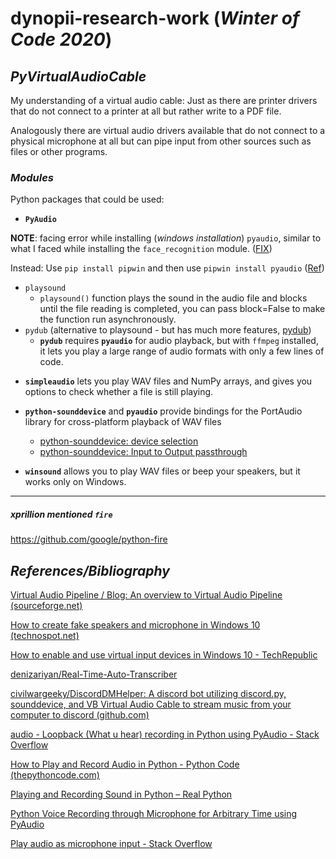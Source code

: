 # dynopii-research-work (*Winter of Code 2020*)

## *PyVirtualAudioCable*

My understanding of a virtual audio cable: Just as there are printer drivers that do not connect to a printer at all but rather write to a PDF file.

Analogously there are virtual audio drivers available that do not connect to a physical microphone at all but can pipe input from other sources such as files or other programs.

### *Modules*

Python packages that could be used:

- **`PyAudio`**

**NOTE**: facing error while installing (*windows installation*) `pyaudio`, similar to what I faced while installing the `face_recognition` module. ([FIX](https://github.com/ageitgey/face_recognition/issues/175))

Instead: Use `pip install pipwin` and then use `pipwin install pyaudio` ([Ref](https://roytuts.com/python-voice-recording-through-microphone-for-arbitrary-time-using-pyaudio/))

- `playsound`
  - `playsound()` function plays the sound in the audio file and blocks until the file reading is completed, you can pass block=False to make the function run asynchronously.
- `pydub` (alternative to playsound - but has much more features, [pydub](https://github.com/jiaaro/pydub))
  - **`pydub`** requires **`pyaudio`** for audio playback, but with `ffmpeg` installed, it lets you play a large range of audio formats with only a few lines of code.

* **`simpleaudio`** lets you play WAV files and NumPy arrays, and gives you options to check whether a file is still playing.
* **`python-sounddevice`** and **`pyaudio`** provide bindings for the PortAudio library for cross-platform playback of WAV files

  * [python-sounddevice: device selection](https://python-sounddevice.readthedocs.io/en/0.3.7/#device-selection)
  * [python-sounddevice: Input to Output passthrough](https://python-sounddevice.readthedocs.io/en/0.4.1/examples.html#input-to-output-pass-through)
* **`winsound`** allows you to play WAV files or beep your speakers, but it works only on Windows.

---

##### xprillion mentioned `fire`

https://github.com/google/python-fire

## *References/Bibliography*

[Virtual Audio Pipeline / Blog: An overview to Virtual Audio Pipeline (sourceforge.net)](https://sourceforge.net/p/virtualaudiopip/blog/2013/06/an-overview-to-virtual-audio-pipeline/)

[How to create fake speakers and microphone in Windows 10 (technospot.net)](https://www.technospot.net/blogs/create-fake-speakers-and-mic-using-virtual-audio-cable/)

[How to enable and use virtual input devices in Windows 10 - TechRepublic](https://www.techrepublic.com/article/how-to-enable-and-use-virtual-input-devices-in-windows-10/)

[denizariyan/Real-Time-Auto-Transcriber](https://github.com/denizariyan/Real-Time-Auto-Transcriber)

[civilwargeeky/DiscordDMHelper: A discord bot utilizing discord.py, sounddevice, and VB Virtual Audio Cable to stream music from your computer to discord (github.com)](https://github.com/civilwargeeky/DiscordDMHelper)

[audio - Loopback (What u hear) recording in Python using PyAudio - Stack Overflow](https://stackoverflow.com/questions/23295920/loopback-what-u-hear-recording-in-python-using-pyaudio)

[How to Play and Record Audio in Python - Python Code (thepythoncode.com)](https://www.thepythoncode.com/article/play-and-record-audio-sound-in-python)

[Playing and Recording Sound in Python – Real Python](https://realpython.com/playing-and-recording-sound-python/)

[Python Voice Recording through Microphone for Arbitrary Time using PyAudio](https://roytuts.com/python-voice-recording-through-microphone-for-arbitrary-time-using-pyaudio/#:~:text=%20Python%20Voice%20Recording%20through%20Microphone%20for%20Arbitrary,will%20create%20a%20Python%20script%20called...%20More%20)

[Play audio as microphone input - Stack Overflow](https://stackoverflow.com/questions/20569076/play-audio-as-microphone-input)
